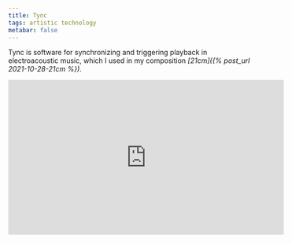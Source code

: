 ```yaml
---
title: Tync
tags: artistic technology
metabar: false
---
```

Tync is software for synchronizing and triggering playback in electroacoustic music, which I used in my composition *[21cm]({% post_url 2021-10-28-21cm %})*.
<div class="video-container"><iframe width="560" height="315" src="https://www.youtube.com/embed/8-4mmC1l38E" title="YouTube video player" frameborder="0" allow="accelerometer; autoplay; clipboard-write; encrypted-media; gyroscope; picture-in-picture" allowfullscreen></iframe></div>